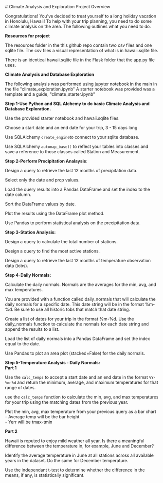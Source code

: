 <section>
<div>
# Climate Analysis and Exploration Project Overview

Congratulations! You've decided to treat yourself to a long holiday vacation in Honolulu, Hawaii! To help with your trip planning, you need to do some climate analysis on the area. The following outlines what you need to do.
</div>
</section>

<section>
<hr1><Strong>Resources for project</Strong></hr1>
<p>The resources folder in the this github repo contain two csv files and one sqlite file. The csv files a visual representation of what is in hawaii.sqlite file.</p>
<p>There is an identical hawaii.sqlite file in the Flask folder that the app.py file uses.</p>
</section>

<section>
<div>
 <hr1><Strong>Climate Analysis and Database Exploration</Strong></hr1>
<p>The following analysis was performed using jupyter notebook in the main in the file "climate_exploration.ipynb" A starter notebook was provided was a template and a guide, "climate_starter.ipynb"
</div>
<hr2><Strong>Step 1-Use Python and SQL Alchemy to do basic Climate Analysis and Database Exploration.</Strong></hr2>
  <br/>
  <p>Use the provided starter notebook and hawaii.sqlite files.</p>
  <p>Choose a start date and an end date for your trip, 3 - 15 days long.</p>
  <p>Use SQLAlchemy <code>create_engine</code>to connect to your sqlite database.</p>
  <p>Use SQLAlchemy <code>automap_base()</code> to reflect your tables into classes and save a reference to those classes called Station and     Measurement.</p>
</div> 
<div> 
<hr2><Strong>Step 2-Perform Precipitation Analaysis:</Strong></hr2>
 <br/>
 <p>Design a query to retrieve the last 12 months of precipitation data.</p>
 <p>Select only the date and prcp values.</p>
 <p>Load the query results into a Pandas DataFrame and set the index to the date column.</p>
 <p>Sort the DataFrame values by date.</p>
 <p>Plot the results using the DataFrame plot method.</p>
 <p>Use Pandas to perform statistical analysis on the precipitation data.</p>
 </div> 
 <div> 
 <hr2><Strong>Step 3-Station Analysis:</Strong></hr2>
  <br/>
  <p>Design a query to calculate the total number of stations.</p>
  <p>Design a query to find the most active stations.</p>
  <p>Design a query to retrieve the last 12 months of temperature observation data (tobs).</p>
 </div> 
 <div> 
 <hr2><Strong>Step 4-Daily Normals:</Strong></hr2>
 <p>Calculate the daily normals. Normals are the averages for the min, avg, and max temperatures.</p>
 <p>You are provided with a function called daily_normals that will calculate the daily normals for a specific date. This date string will be in the format %m-%d. Be sure to use all historic tobs that match that date string.</p>
<p>Create a list of dates for your trip in the format %m-%d. Use the daily_normals function to calculate the normals for each date string and append the results to a list.</p>
<p>Load the list of daily normals into a Pandas DataFrame and set the index equal to the date.</p>
<p>Use Pandas to plot an area plot (stacked=False) for the daily normals.</p>
 </div>
 <div>
 <hr2><Strong>Step 5-Temperature Analysis - Daily Normals:</Strong></hr2> 
  <div>
  <strong>Part 1</strong>
  <p>Use the <code>calc_temps</code> to accept a start date and an end date in the format <code>%Y-%m-%d</code> and return the minimum, average, and maximum temperatures for that range of dates.</p>
  <p>use the <code>calc_temps</code> function to calculate the min, avg, and max temperatures for your trip using the matching dates from the previous year.</p>
  <p>Plot the min, avg, max temperature from your previous query as a bar chart<br/>
        - Average temp will be the bar height<br/>
        - Yerr will be tmax-tmin</p>
 </div>
  <div>
  <strong>Part 2</strong>
   <p>Hawaii is reputed to enjoy mild weather all year. Is there a meaningful difference between the temperature in, for example, June and December?</p>
   <p>Identify the average temperature in June at all stations across all available years in the dataset. Do the same for December temperature.</p>
   <p>Use the independant t-test to determine whether the difference in the means, if any, is statistically significant.</p>
  </div>
  </section>
 
